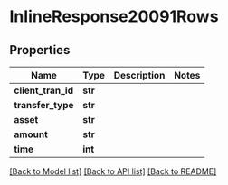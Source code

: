 # InlineResponse20091Rows

## Properties
Name | Type | Description | Notes
------------ | ------------- | ------------- | -------------
**client_tran_id** | **str** |  | 
**transfer_type** | **str** |  | 
**asset** | **str** |  | 
**amount** | **str** |  | 
**time** | **int** |  | 

[[Back to Model list]](../README.md#documentation-for-models) [[Back to API list]](../README.md#documentation-for-api-endpoints) [[Back to README]](../README.md)

